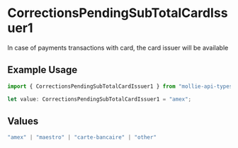 # CorrectionsPendingSubTotalCardIssuer1

In case of payments transactions with card, the card issuer will be available

## Example Usage

```typescript
import { CorrectionsPendingSubTotalCardIssuer1 } from "mollie-api-typescript/models/operations";

let value: CorrectionsPendingSubTotalCardIssuer1 = "amex";
```

## Values

```typescript
"amex" | "maestro" | "carte-bancaire" | "other"
```